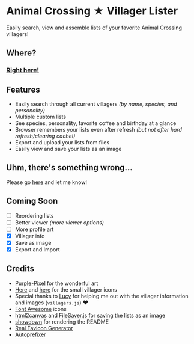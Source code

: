 # Animal Crossing ★ Villager Lister
Easily search, view and assemble lists of your favorite Animal Crossing villagers!

## Where?
### [**Right here!**](https://maxzilla60.github.io/AC-Lister/)

## Features
- Easily search through all current villagers *(by name, species, and personality)*
- Multiple custom lists
- See species, personality, favorite coffee and birthday at a glance
- Browser remembers your lists even after refresh *(but not after hard refresh/clearing cache!)*
- Export and upload your lists from files
- Easily view and save your lists as an image

## Uhm, there's something wrong...
Please go [here](https://github.com/Maxzilla60/AC-Lister/issues) and let me know!

## Coming Soon
- [ ] Reordering lists
- [ ] Better viewer *(more viewer options)*
- [ ] More profile art
- [x] Villager info
- [x] Save as image
- [x] Export and Import

## Credits
- [Purple-Pixel](https://purple-pixel.tumblr.com/) for the wonderful art
- [Here](http://kelseycrossing.com/post/149344517906/animal-crossing-pixel-masterpost) and [here](http://reguluscrossing.tumblr.com/post/153233705592/tried-to-edit-some-of-rehoeass-pixels-to-make) for the small villager icons
- Special thanks to [Lucy](http://laxatite.tumblr.com/) for helping me out with the villager information and images (`villagers.js`) ♥
- [Font Awesome](http://fontawesome.io/) icons
- [html2canvas](https://html2canvas.hertzen.com/) and [FileSaver.js](https://github.com/eligrey/FileSaver.js/) for saving the lists as an image
- [showdown](https://github.com/showdownjs/showdown) for rendering the README
- [Real Favicon Generator](http://realfavicongenerator.net/)
- [Autoprefixer](https://autoprefixer.github.io/)